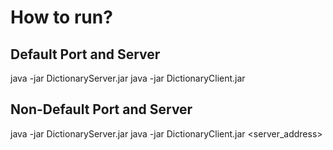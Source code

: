 # How to run?

## Default Port and Server
java -jar DictionaryServer.jar
java -jar DictionaryClient.jar

## Non-Default Port and Server
java -jar DictionaryServer.jar <port>
java -jar DictionaryClient.jar <server_address> <port>